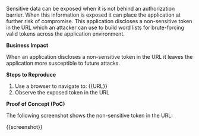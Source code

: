 Sensitive data can be exposed when it is not behind an authorization barrier. When this information is exposed it can place the application at further risk of compromise. This application discloses a non-sensitive token in the URL which an attacker can use to build word lists for brute-forcing valid tokens across the application environment.

**Business Impact**

When an application discloses a non-sensitive token in the URL it leaves the application more susceptible to future attacks.

**Steps to Reproduce**

1. Use a browser to navigate to: {{URL}}
1. Observe the exposed token in the URL

**Proof of Concept (PoC)**

The following screenshot shows the non-sensitive token in the URL:

{{screenshot}}

